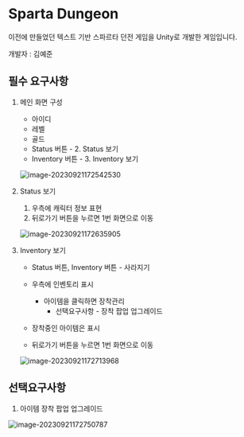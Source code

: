 # Sparta Dungeon

이전에 만들었던 텍스트 기반 스파르타 던전 게임을 Unity로 개발한 게임입니다.

개발자 : 김예준



## 필수 요구사항

1. 메인 화면 구성

   * 아이디
   * 레벨
   * 골드
   * Status 버튼  - 2. Status 보기
   * Inventory 버튼  - 3. Inventory 보기

   ![image-20230921172542530](https://github.com/kyj0701/SpartaDungeon/assets/31722243/a54a0215-bb07-489a-b0f5-63ecb0561d31)


2. Status 보기

   1. 우측에 캐릭터 정보 표현
   2. 뒤로가기 버튼을 누르면 1번 화면으로 이동

   ![image-20230921172635905](https://github.com/kyj0701/SpartaDungeon/assets/31722243/e7e21540-c925-4ad3-b381-210cbb26dd36)


3. Inventory 보기

   - Status 버튼, Inventory 버튼 - 사라지기

   - 우측에 인벤토리 표시
     - 아이템을 클릭하면 장착관리
       - 선택요구사항 - 장착 팝업 업그레이드

   - 장착중인 아이템은 표시

   - 뒤로가기 버튼을 누르면 1번 화면으로 이동

   ![image-20230921172713968](https://github.com/kyj0701/SpartaDungeon/assets/31722243/9a34cfa2-b235-474e-a340-43cf1825c0d2)




## 선택요구사항

1. 아이템 장착 팝업 업그레이드

![image-20230921172750787](https://github.com/kyj0701/SpartaDungeon/assets/31722243/af7c203d-2bb6-457e-8bcc-c4fd9b653af9)
